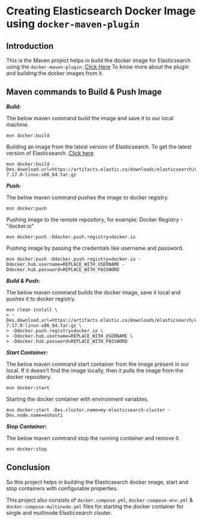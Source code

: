 # Creating Elasticsearch Docker Image using `docker-maven-plugin`

## Introduction

This is the Maven project helps in build the docker image for Elasticsearch using the `docker-maven-plugin`. [Click Here](https://github.com/AshokKumarChoppadandi/dev-environments/tree/develop/MavenDockerHelloWorld) To know more about the plugin and building the docker images from it.

## Maven commands to Build & Push Image

***Build:***

The below maven command build the image and save it to our local machine.

```
mvn docker:build
```

Building an image from the latest version of Elasticsearch. To get the latest version of Elasticsearch. [Click here](https://www.elastic.co/downloads/elasticsearch)

```
mvn docker:build -Des.download.url=https://artifacts.elastic.co/downloads/elasticsearch/elasticsearch-7.17.0-linux-x86_64.tar.gz
```

***Push:***

The below maven command pushes the image to docker registry.

```
mvn docker:push
```

Pushing image to the remote repository, for example: Docker Registry - "docker.io"

```
mvn docker:push -Ddocker.push.registry=docker.io
```

Pushing image by passing the credentials like username and password.

```
mvn docker:push -Ddocker.push.registry=docker.io -Ddocker.hub.username=REPLACE_WITH_USERNAME -Ddocker.hub.password=REPLACE_WITH_PASSWORD
```

***Build & Push:***

The below maven command builds the docker image, save it local and pushes it to docker registry.

```
mvn clean install \
> -Des.download.url=https://artifacts.elastic.co/downloads/elasticsearch/elasticsearch-7.17.0-linux-x86_64.tar.gz \
> -Ddocker.push.registry=docker.io \
> -Ddocker.hub.username=REPLACE_WITH_USERNAME \
> -Ddocker.hub.password=REPLACE_WITH_PASSWORD
```

***Start Container:***

The below maven command start container from the image present in our local. If it doesn't find the image locally, then it pulls the image from the docker repository.

```
mvn docker:start
```

Starting the docker container with environment variables.

```
mvn docker:start -Des.cluster.name=my-elasticsearch-cluster -Des.node.name=eshost1
```

***Stop Container:***

The below maven command stop the running container and remove it.

```
mvn docker:stop
```

## Conclusion

So this project helps in building the Elasticsearch docker image, start and stop containers with configurable properties.

This project also consists of `docker.compose.yml`, `docker-compose-env.yml` & `docker-compose-multinode.yml` files for starting the docker container for single and multinode Elasticsearch clsuter.
